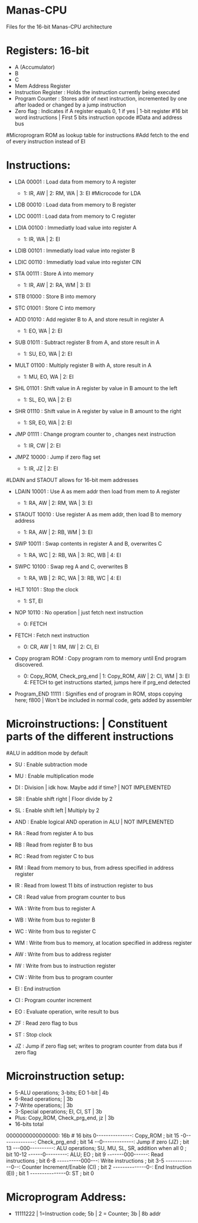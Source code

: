 # Manas-CPU
Files for the 16-bit Manas-CPU architecture

# Registers: 16-bit
 - A (Accumulator)
 - B 
 - C
 - Mem Address Register
 - Instruction Register : Holds the instruction currently being executed
 - Program Counter : Stores addr of next instruction, incremented by one after loaded
                     or changed by a jump instruction
 - Zero flag : Indicates if A register equals 0, 1 if yes | 1-bit register
#16 bit word instructions | First 5 bits instruction opcode
#Data and address bus
 

#Microprogram ROM as lookup table for instructions
#Add fetch to the end of every instruction instead of EI
# Instructions:
 - LDA <addr>    00001 : Load data from memory to A register
   - 1: IR, AW | 2: RM, WA | 3: EI  #Microcode for LDA
 - LDB <addr>    00010 : Load data from memory to B register
 - LDC <addr>    00011 : Load data from memory to C register
 
 - LDIA <value>  00100 : Immediatly load value into register A
   - 1: IR, WA | 2: EI
 - LDIB <value>  00101 : Immediatly load value into register B
 - LDIC <value>  00110 : Immediatly load value into register CIN
 
 - STA <addr>	 00111 : Store A into memory <addr> 
   - 1: IR, AW | 2: RA, WM | 3: EI
 - STB <addr>    01000 : Store B into memory <addr>
 - STC <addr>	 01001 : Store C into memory <addr>
 
 - ADD			 01010 : Add register B to A, and store result in register A
   - 1: EO, WA | 2: EI
 - SUB			 01011 : Subtract register B from A, and store result in A
   - 1: SU, EO, WA | 2: EI
 - MULT			 01100 : Multiply register B with A, store result in A
   - 1: MU, EO, WA | 2: EI
 - SHL			 01101 : Shift value in A register by value in B amount to the left
   - 1: SL, EO, WA | 2: EI
 - SHR			 01110 : Shift value in A register by value in B amount to the right
   - 1: SR, EO, WA | 2: EI
   
 - JMP <addr>	 01111 : Change program counter to <addr>, changes next instruction
   - 1: IR, CW | 2: EI
 - JMPZ <addr>   10000 : Jump if zero flag set
   - 1: IR, JZ | 2: EI

#LDAIN and STAOUT allows for 16-bit mem addresses
 - LDAIN 		 10001 : Use A as mem addr then load from mem to A register
   - 1: RA, AW | 2: RM, WA | 3: EI
 - STAOUT		 10010 : Use register A as mem addr, then load B to memory address
   - 1: RA, AW | 2: RB, WM | 3: EI
   
 - SWP			 10011 : Swap contents in register A and B, overwrites C
   - 1: RA, WC | 2: RB, WA | 3: RC, WB | 4: EI
 - SWPC 		 10100 : Swap reg A and C, overwrites B
   - 1: RA, WB | 2: RC, WA | 3: RB, WC | 4: EI
 
 - HLT			 10101 : Stop the clock
   - 1: ST, EI
 - NOP		     10110 : No operation | just fetch next instruction
   - 0: FETCH
 - FETCH 	           : Fetch next instruction
   - 0: CR, AW | 1: RM, IW | 2: CI, EI
 - Copy program ROM	   : Copy program rom to memory until End program discovered.
   - 0: Copy_ROM, Check_prg_end | 1: Copy_ROM, AW | 2: CI, WM | 3: EI
     4: FETCH to get instructions started, jumps here if prg_end detected
 - Program_END	 11111 : Signifies end of program in ROM, stops copying here; f800 | Won't be included in normal code, gets added by assembler
 
 # Microinstructions: | Constituent parts of the different instructions
 #ALU in addition mode by default
 - SU : Enable subtraction mode
 - MU : Enable multiplication mode
 - DI : Division | idk how. Maybe add if time? | NOT IMPLEMENTED
 - SR : Enable shift right | Floor divide by 2
 - SL : Enable shift left | Multiply by 2
 - AND : Enable logical AND operation in ALU | NOT IMPLEMENTED
 
 - RA : Read from register A to bus
 - RB : Read from register B to bus
 - RC : Read from register C to bus
 - RM : Read from memory to bus, from adress specified in address register
 - IR : Read from lowest 11 bits of instruction register to bus
 - CR : Read value from program counter to bus
 
 - WA : Write from bus to register A
 - WB : Write from bus to register B
 - WC : Write from bus to register C
 - WM : Write from bus to memory, at location specified in address register
 - AW : Write from bus to address register
 - IW : Write from bus to instruction register
 - CW : Write from bus to program counter
 
 - EI : End instruction
 - CI : Program counter increment
 - EO : Evaluate operation, write result to bus
 - ZF : Read zero flag to bus
 - ST : Stop clock
 - JZ : Jump if zero flag set; writes to program counter from data bus if zero flag
 
# Microinstruction setup:
 - 5-ALU operations; 3-bits; EO 1-bit | 4b
 - 6-Read operations; 				  | 3b
 - 7-Write operations; 				  | 3b
 - 3-Special operations; EI, CI, ST	  | 3b
 - Plus: Copy_ROM, Check_prg_end, jz  | 3b
 - 16-bits total
 
 0000000000000000: 16b												  # 16 bits
 0---------------: Copy_ROM 											  ; bit 15
 -0--------------: Check_prg_end										  ; bit 14
 --0-------------: Jump if zero (JZ)									  ; bit 13
 ---000----------: ALU operations; SU, MU, SL, SR, addition when all 0  ; bit 10-12
 ------0---------: ALU; EO											  ; bit 9
 -------000------: Read instructions									  ; bit 6-8
 ----------000---: Write instructions									  ; bit 3-5
 -------------0--: Counter Increment/Enable (CI)						  ; bit 2
 --------------0-: End Instruction (EI)								  ; bit 1
 ---------------0: ST													  ; bit 0
 
 
# Microprogram Address:
 - 11111222 |  1=Instruction code; 5b | 2 = Counter; 3b | 8b addr
